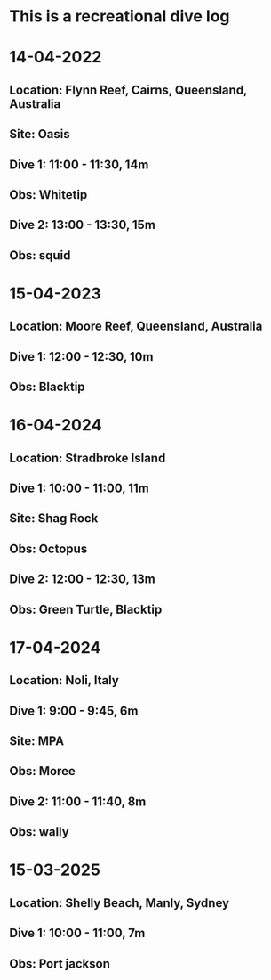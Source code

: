 # This is a recreational dive log

# 14-04-2022
## Location: Flynn Reef, Cairns, Queensland, Australia
## Site: Oasis
## Dive 1: 11:00 - 11:30, 14m
## Obs: Whitetip
## Dive 2: 13:00 - 13:30, 15m
## Obs: squid

# 15-04-2023
## Location: Moore Reef, Queensland, Australia
## Dive 1: 12:00 - 12:30, 10m
## Obs: Blacktip

# 16-04-2024
## Location: Stradbroke Island
## Dive 1: 10:00 - 11:00, 11m
## Site: Shag Rock
## Obs: Octopus
## Dive 2: 12:00 - 12:30, 13m
## Obs: Green Turtle, Blacktip

# 17-04-2024
## Location: Noli, Italy
## Dive 1: 9:00 - 9:45, 6m
## Site: MPA
## Obs: Moree 
## Dive 2: 11:00 - 11:40, 8m
## Obs: wally

# 15-03-2025
## Location: Shelly Beach, Manly, Sydney
## Dive 1: 10:00 - 11:00, 7m
## Obs: Port jackson